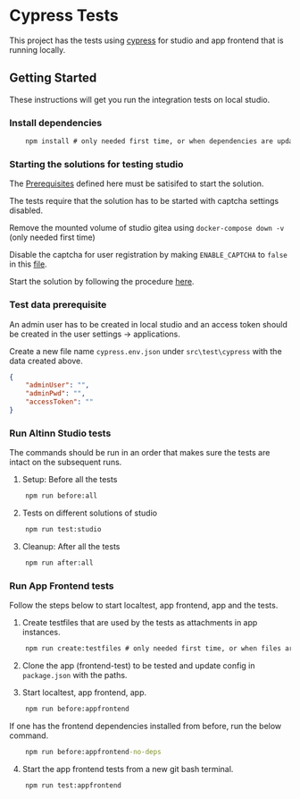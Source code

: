 # Cypress Tests

This project has the tests using [cypress](https://www.cypress.io/) for studio and app frontend that is running locally.

## Getting Started

These instructions will get you run the integration tests on local studio.

### Install dependencies

```cmd
    npm install # only needed first time, or when dependencies are updated    
```

### Starting the solutions for testing studio

The [Prerequisites](https://github.com/Altinn/altinn-studio/tree/master/src/studio#prerequisites) defined here must be satisifed to start the solution.

The tests require that the solution has to be started with captcha settings disabled.

Remove the mounted volume of studio gitea using `docker-compose down -v` (only needed first time)

Disable the captcha for user registration by making `ENABLE_CAPTCHA` to `false` in this [file](https://github.com/Altinn/altinn-studio/blob/master/src/studio/src/repositories/gitea-data/gitea/conf/app.ini#L80).

Start the solution by following the procedure [here](https://github.com/Altinn/altinn-studio/tree/master/src/studio#running-solutions-locally).

### Test data prerequisite

An admin user has to be created in local studio and an access token should be created in the user settings -> applications.

Create a new file name `cypress.env.json` under `src\test\cypress` with the data created above.

```json
{
    "adminUser": "",
    "adminPwd": "",
    "accessToken": ""
}
```

### Run Altinn Studio tests

The commands should be run in an order that makes sure the tests are intact on the subsequent runs.

1. Setup: Before all the tests
```cmd
    npm run before:all
```

2. Tests on different solutions of studio
```cmd
    npm run test:studio
```

3. Cleanup: After all the tests
```cmd
    npm run after:all
```

### Run App Frontend tests
Follow the steps below to start localtest, app frontend, app and the tests.

1. Create testfiles that are used by the tests as attachments in app instances.
```cmd
    npm run create:testfiles # only needed first time, or when files are deleted from e2e/fixtures
```

2. Clone the app (frontend-test) to be tested and update config in `package.json` with the paths.

3. Start localtest, app frontend, app.
```cmd
    npm run before:appfrontend
```
If one has the frontend dependencies installed from  before, run the below command.
```cmd
    npm run before:appfrontend-no-deps
```

4. Start the app frontend tests from a new git bash terminal.
```cmd
    npm run test:appfrontend
```
